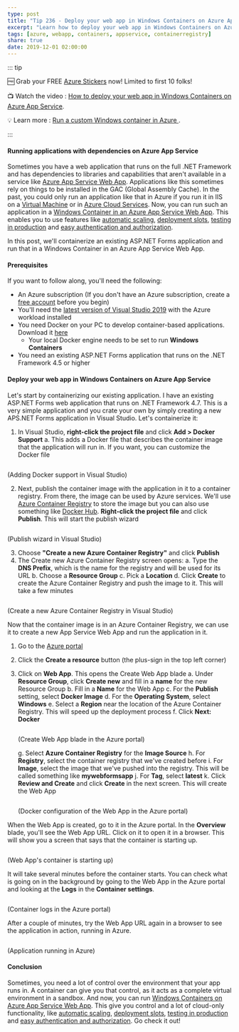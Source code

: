 ```yaml
---
type: post
title: "Tip 236 - Deploy your web app in Windows Containers on Azure App Service"
excerpt: "Learn how to deploy your web app in Windows Containers on Azure App Service"
tags: [azure, webapp, containers, appservice, containerregistry]
share: true
date: 2019-12-01 02:00:00
---
```


::: tip 

:free: Grab your FREE [Azure Stickers](https://get.printfection.com/mbcrump/3960040838) now! Limited to first 10 folks!

:tv: Watch the video : [How to deploy your web app in Windows Containers on Azure App Service](https://www.youtube.com/watch?v=d5omcL6z9dI&list=PLLasX02E8BPCNCK8Thcxu-Y-XcBUbhFWC&index=2?WT.mc_id=youtube-azuredevtips-azureappsdev).

:bulb: Learn more : [Run a custom Windows container in Azure ](https://docs.microsoft.com/azure/app-service/app-service-web-get-started-windows-container?WT.mc_id=docs-azuredevtips-azureappsdev). 

:::

#### Running applications with dependencies on Azure App Service

Sometimes you have a web application that runs on the full .NET Framework and has dependencies to libraries and capabilities that aren't available in a service like [Azure App Service Web App](https://azure.microsoft.com/services/app-service/web/?WT.mc_id=azure-azuredevtips-azureappsdev). Applications like this sometimes rely on things to be installed in the GAC (Global Assembly Cache). In the past, you could only run an application like that in Azure if you run it in IIS on a [Virtual Machine](https://azure.microsoft.com/services/virtual-machines/?WT.mc_id=azure-azuredevtips-azureappsdev) or in [Azure Cloud Services](https://azure.microsoft.com/services/cloud-services/?WT.mc_id=azure-azuredevtips-azureappsdev). Now, you can run such an application in a [Windows Container in an Azure App Service Web App](https://docs.microsoft.com/azure/app-service/app-service-web-get-started-windows-container?WT.mc_id=docs-azuredevtips-azureappsdev). This enables you to use features like [automatic scaling](https://docs.microsoft.com/azure/app-service/manage-scale-up?WT.mc_id=docs-azuredevtips-azureappsdev), [deployment slots](https://docs.microsoft.com/azure/app-service/deploy-staging-slots?WT.mc_id=docs-azuredevtips-azureappsdev), [testing in production](https://www.youtube.com/watch?v=MP8fXgxq6xo) and [easy authentication and authorization](https://docs.microsoft.com/azure/app-service/overview-authentication-authorization?WT.mc_id=docs-azuredevtips-azureappsdev). 

In this post, we'll containerize an existing ASP.NET Forms application and run that in a Windows Container in an Azure App Service Web App.

#### Prerequisites

If you want to follow along, you'll need the following:
* An Azure subscription (If you don't have an Azure subscription, create a [free account](https://azure.microsoft.com/free/?WT.mc_id=azure-azuredevtips-azureappsdev) before you begin)
* You'll need the [latest version of Visual Studio 2019](https://visualstudio.microsoft.com/downloads/?WT.mc_id=microsoft-azuredevtips-azureappsdev) with the Azure workload installed
* You need Docker on your PC to develop container-based applications. Download it [here](https://store.docker.com/editions/community/docker-ce-desktop-windows)
  * Your local Docker engine needs to be set to run **Windows Containers**
* You need an existing ASP.NET Forms application that runs on the .NET Framework 4.5 or higher

#### Deploy your web app in Windows Containers on Azure App Service

Let's start by containerizing our existing application. I have an existing ASP.NET Forms web application that runs on .NET Framework 4.7.
This is a very simple application and you crate your own by simply creating a new APS.NET Forms application in Visual Studio. Let's containerize it:

1. In Visual Studio, **right-click the project file** and click **Add > Docker Support**
   a. This adds a Docker file that describes the container image that the application will run in. If you want, you can customize the Docker file

<img :src="$withBase('/files/35adddockersupport.png')">

(Adding Docker support in Visual Studio)

2. Next, publish the container image with the application in it to a container registry. From there, the image can be used by Azure services. We'll use [Azure Container Registry](https://azure.microsoft.com/services/container-registry/?WT.mc_id=azure-azuredevtips-azureappsdev) to store the image but you can also use something like [Docker Hub](https://hub.docker.com/). **Right-click the project file** and click **Publish**. This will start the publish wizard

<img :src="$withBase('/files/35publishtoregistry1.png')">

(Publish wizard in Visual Studio)

3. Choose **"Create a new Azure Container Registry"** and click **Publish**
4. The Create new Azure Container Registry screen opens:
   a. Type the **DNS Prefix**, which is the name for the registry and will be used for its URL
   b. Choose a **Resource Group**
   c. Pick a **Location**
   d. Click **Create** to create the Azure Container Registry and push the image to it. This will take a few minutes

<img :src="$withBase('/files/35publishtoregistry2.png')">

(Create a new Azure Container Registry in Visual Studio)

Now that the container image is in an Azure Container Registry, we can use it to create a new App Service Web App and run the application in it.

1. Go to the [Azure portal](https://portal.azure.com/?WT.mc_id=azure-azuredevtips-azureappsdev)
2. Click the **Create a resource** button (the plus-sign in the top left corner)
3. Click on **Web App**. This opens the Create Web App blade
   a. Under **Resource Group**, click **Create new** and fill in a **name** for the new Resource Group
   b. Fill in a **Name** for the Web App
   c. For the **Publish** setting, select **Docker Image**
   d. For the **Operating System**, select **Windows**
   e. Select a **Region** near the location of the Azure Container Registry. This will speed up the deployment process
   f. Click **Next: Docker**

   <img :src="$withBase('/files/35createwebapp.png')">

   (Create Web App blade in the Azure portal)

    g. Select **Azure Container Registry** for the **Image Source**
    h. For **Registry**, select the container registry that we've created before 
    i. For **Image**, select the image that we've pushed into the registry. This will be called something like **mywebformsapp**
    j. For **Tag**, select **latest**
    k. Click **Review and Create** and click **Create** in the next screen. This will create the Web App

    <img :src="$withBase('/files/35createwebapp2.png')">

   (Docker configuration of the Web App in the Azure portal)

When the Web App is created, go to it in the Azure portal. In the **Overview** blade, you'll see the Web App URL. Click on it to open it in a browser. This will show you a screen that says that the container is starting up.

<img :src="$withBase('/files/35resultwaiting.png')">

(Web App's container is starting up)

It will take several minutes before the container starts. You can check what is going on in the background by going to the Web App in the Azure portal and looking at the **Logs** in the **Container settings**.

<img :src="$withBase('/files/35containerlogs.png')">

(Container logs in the Azure portal)

After a couple of minutes, try the Web App URL again in a browser to see the application in action, running in Azure. 

<img :src="$withBase('/files/35result.png')">

(Application running in Azure)

#### Conclusion

Sometimes, you need a lot of control over the environment that your app runs in. A container can give you that control, as it acts as a complete virtual environment in a sandbox. And now, you can run [Windows Containers on Azure App Service Web App](https://docs.microsoft.com/azure/app-service/app-service-web-get-started-windows-container?WT.mc_id=docs-azuredevtips-azureappsdev). This give you control and a lot of cloud-only functionality, like [automatic scaling](https://docs.microsoft.com/azure/app-service/manage-scale-up?WT.mc_id=docs-azuredevtips-azureappsdev), [deployment slots](https://docs.microsoft.com/azure/app-service/deploy-staging-slots?WT.mc_id=docs-azuredevtips-azureappsdev), [testing in production](https://www.youtube.com/watch?v=MP8fXgxq6xo) and [easy authentication and authorization](https://docs.microsoft.com/azure/app-service/overview-authentication-authorization?WT.mc_id=docs-azuredevtips-azureappsdev). Go check it out!